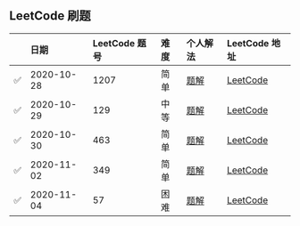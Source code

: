 ## LeetCode 刷题

| |日期|LeetCode 题号|难度|个人解法|LeetCode 地址
|:-|:-|:-|:-|:-|:-|
|✅|2020-10-28|1207|简单|[题解](./2020/leetcode.1207.md)|[LeetCode][1207]
|✅|2020-10-29|129|中等|[题解](./2020/leetcode.1207.md)|[LeetCode][129]
|✅|2020-10-30|463|简单|[题解](./2020/leetcode.463.md)|[LeetCode][463]
|✅|2020-11-02|349|简单|[题解](./2020/leetcode.349.md)|[LeetCode][463]
|✅|2020-11-04|57|困难|[题解](./2020/leetcode.57.md)|[LeetCode][57]



[57]: https://leetcode-cn.com/problems/insert-interval/description/
[129]: https://leetcode-cn.com/problems/sum-root-to-leaf-numbers/description/
[349]: https://leetcode-cn.com/problems/intersection-of-two-arrays/description/
[463]: https://leetcode-cn.com/problems/island-perimeter/description/
[1207]: https://leetcode-cn.com/problems/unique-number-of-occurrences/description/